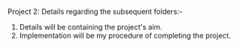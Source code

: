 ﻿Project 2: Details regarding the subsequent folders:-

1. Details will be containing the project's aim.
2. Implementation will be my procedure of completing the project.
